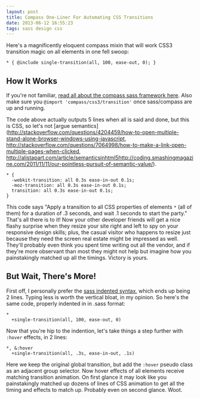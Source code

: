 ```yaml
---
layout: post
title: Compass One-Liner For Automating CSS Transitions
date: 2013-06-12 16:55:23
tags: sass design css
---
```


Here's a magnificently eloquent compass mixin that will work CSS3 transition magic on all elements in one fell swoop:

`* { @include single-transition(all, 100, ease-out, 0); }`

## How It Works

If you're not familiar, [read all about the compass sass framework here](http://compass-style.org/). Also make sure you `@import 'compass/css3/transition'` once sass/compass are up and running.

The code above actually outputs 5 lines when all is said and done, but this is CSS, so let's not [argue semantics](http://stackoverflow.com/questions/4204459/how-to-open-multiple-stand-alone-browser-windows-using-javascript, http://stackoverflow.com/questions/7064998/how-to-make-a-link-open-multiple-pages-when-clicked, http://alistapart.com/article/semanticsinhtml5http://coding.smashingmagazine.com/2011/11/11/our-pointless-pursuit-of-semantic-value/).

    * {
      -webkit-transition: all 0.3s ease-in-out 0.1s;
      -moz-transition: all 0.3s ease-in-out 0.1s;
      transition: all 0.3s ease-in-out 0.1s;
    }

This code says "Apply a transition to all CSS properties of elements `*` (all of them) for a duration of .3 seconds, and wait .1 seconds to start the party." That's all there is to it! Now your other developer friends will get a nice flashy surprise when they resize your site right and left to spy on your responsive design skills; plus, the casual visitor who happens to resize just because they need the screen real estate might be impressed as well. They'll probably even think you spent time writing out all the vendor, and if they're more observant than most they might not help but imagine how you painstakingly matched up all the timings. Victory is yours.

## But Wait, There's More!

First off, I personally prefer the [sass indented syntax](http://sass-lang.com/docs/yardoc/file.INDENTED_SYNTAX.html), which ends up being 2 lines. Typing less is worth the vertical bloat, in my opinion. So here's the same code, properly indented in in .sass format:

    *
      +single-transition(all, 100, ease-out, 0)

Now that you're hip to the indention, let's take things a step further with `:hover` effects, in 2 lines:

    *, &:hover
      +single-transition(all, .3s, ease-in-out, .1s)

Here we keep the original global transition, but add the `:hover` pseudo class as an adjacent group selector. Now hover effects of all elements receive matching transition animation. On first glance it may look like you painstakingly matched up dozens of lines of CSS animation to get all the timing and effects to match up. Probably even on second glance. Woot.
